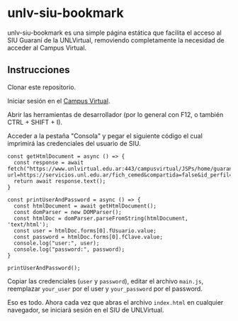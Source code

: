 # unlv-siu-bookmark

unlv-siu-bookmark es una simple página estática que facilita el acceso al SIU Guaraní de la UNLVirtual, removiendo completamente la necesidad de acceder al Campus Virtual.

## Instrucciones

Clonar este repositorio.

Iniciar sesión en el [Campus Virtual](https://www.unlvirtual.edu.ar/campusvirtual/admin/).

Abrir las herramientas de desarrollador (por lo general con F12, o también CTRL + SHIFT + I).

Acceder a la pestaña "Consola" y pegar el siguiente código el cual imprimirá las credenciales del usuario de SIU.

```JS
const getHtmlDocument = async () => {
  const response = await fetch("https://www.unlvirtual.edu.ar:443/campusvirtual/JSPs/home/guarani.jsp?url=https://servicios.unl.edu.ar/fich_cemed&compartida=false&id_perfil=8");
  return await response.text();
}

const printUserAndPassword = async () => {
  const htmlDocument = await getHtmlDocument();
  const domParser = new DOMParser();
  const htmlDoc = domParser.parseFromString(htmlDocument, 'text/html');
  const user = htmlDoc.forms[0].fUsuario.value;
  const password = htmlDoc.forms[0].fClave.value;
  console.log("user:", user);
  console.log("password:", password);
}

printUserAndPassword();
```

Copiar las credenciales (`user` y `password`), editar el archivo `main.js`, reemplazar `your_user` por el user y `your_password` por el password.

Eso es todo. Ahora cada vez que abras el archivo `index.html` en cualquier navegador, se iniciará sesión en el SIU de UNLVirtual.
